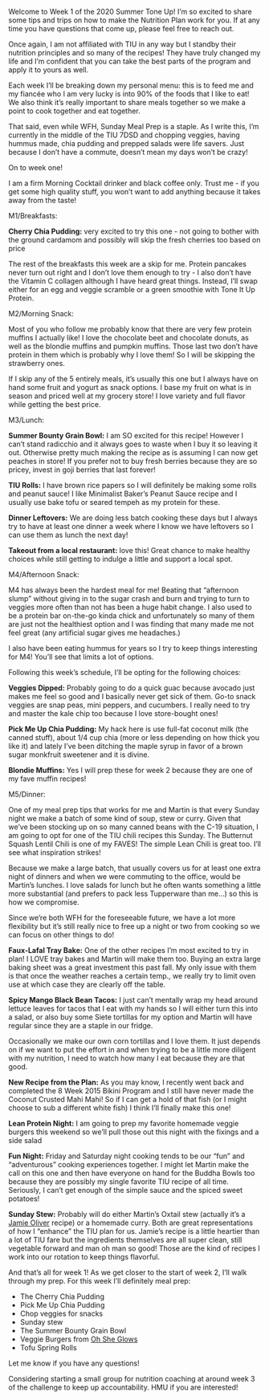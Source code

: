 Welcome to Week 1 of the 2020 Summer Tone Up! I’m so excited to share some tips and trips on how to make the Nutrition Plan work for you. If at any time you have questions that come up, please feel free to reach out. 

Once again, I am not affiliated with TIU in any way but I standby their nutrition principles and so many of the recipes! They have truly changed my life and I’m confident that you can take the best parts of the program and apply it to yours as well. 

Each week I’ll be breaking down my personal menu: this is to feed me and my fiancée who I am very lucky is into 90% of the foods that I like to eat! We also think it’s really important to share meals together so we make a point to cook together and eat together.

That said, even while WFH, Sunday Meal Prep is a staple. As I write this, I’m currently in the middle of the TIU 7DSD and chopping veggies, having hummus made, chia pudding and prepped salads were life savers. Just because I don’t have a commute, doesn’t mean my days won’t be crazy! 

On to week one!

I am a firm Morning Cocktail drinker and black coffee only. Trust me - if you get some high quality stuff, you won’t want to add anything because it takes away from the taste! 

M1/Breakfasts: 

**Cherry Chia Pudding:** very excited to try this one - not going to bother with the ground cardamom and possibly will skip the fresh cherries too based on price 

The rest of the breakfasts this week are a skip for me. Protein pancakes never turn out right and I don’t love them enough to try - I also don’t have the Vitamin C collagen although I have heard great things. Instead, I’ll swap either for an egg and veggie scramble or a green smoothie with Tone It Up Protein. 

M2/Morning Snack:

Most of you who follow me probably know that there are very few protein muffins I actually like! I love the chocolate beet and chocolate donuts, as well as the blondie muffins and pumpkin muffins. Those last two don’t have protein in them which is probably why I love them! So I will be skipping the strawberry ones. 

If I skip any of the 5 entirely meals, it’s usually this one but I always have on hand some fruit and yogurt as snack options. I base my fruit on what is in season and priced well at my grocery store! I love variety and full flavor while getting the best price. 

M3/Lunch: 

**Summer Bounty Grain Bowl:** I am SO excited for this recipe! However I can’t stand radicchio and it always goes to waste when I buy it so leaving it out. Otherwise pretty much making the recipe as is assuming I can now get peaches in store! If you prefer not to buy fresh berries because they are so pricey, invest in goji berries that last forever! 

**TIU Rolls:** I have brown rice papers so I will definitely be making some rolls and peanut sauce! I like Minimalist Baker’s Peanut Sauce recipe and I usually use bake tofu or seared tempeh as my protein for these. 

**Dinner Leftovers:** We are doing less batch cooking these days but I always try to have at least one dinner a week where I know we have leftovers so I can use them as lunch the next day! 

**Takeout from a local restaurant:** love this! Great chance to make healthy choices while still getting to indulge a little and support a local spot.

M4/Afternoon Snack:

M4 has always been the hardest meal for me! Beating that “afternoon slump” without giving in to the sugar crash and burn and trying to turn to veggies more often than not has been a huge habit change. I also used to be a protein bar on-the-go kinda chick and unfortunately so many of them are just not the healthiest option and I was finding that many made me not feel great (any artificial sugar gives me headaches.) 

I also have been eating hummus for years so I try to keep things interesting for M4! You’ll see that limits a lot of options.

Following this week’s schedule, I’ll be opting for the following choices:

**Veggies Dipped:** Probably going to do a quick guac because avocado just makes me feel so good and I basically never get sick of them. Go-to snack veggies are snap peas, mini peppers, and cucumbers. I really need to try and master the kale chip too because I love store-bought ones!

**Pick Me Up Chia Pudding:** My hack here is use full-fat coconut milk (the canned stuff), about 1/4 cup chia (more or less depending on how thick you like it) and lately I’ve been ditching the maple syrup in favor of a brown sugar monkfruit sweetener and it is divine. 

**Blondie Muffins:** Yes I will prep these for week 2 because they are one of my fave muffin recipes! 

M5/Dinner: 

One of my meal prep tips that works for me and Martin is that every Sunday night we make a batch of some kind of soup, stew or curry. Given that we’ve been stocking up on so many canned beans with the C-19 situation, I am going to opt for one of the TIU chili recipes this Sunday. The Butternut Squash Lentil Chili is one of my FAVES! The simple Lean Chili is great too. I’ll see what inspiration strikes!

Because we make a large batch, that usually covers us for at least one extra night of dinners and when we were commuting to the office, would be Martin’s lunches. I love salads for lunch but he often wants something a little more substantial (and prefers to pack less Tupperware than me…) so this is how we compromise.

Since we’re both WFH for the foreseeable future, we have a lot more flexibility but it’s still really nice to free up a night or two from cooking so we can focus on other things to do! 

**Faux-Lafal Tray Bake:** One of the other recipes I’m most excited to try in plan! I LOVE tray bakes and Martin will make them too. Buying an extra large baking sheet was a great investment this past fall. My only issue with them is that once the weather reaches a certain temp., we really try to limit oven use at which case they are clearly off the table. 

**Spicy Mango Black Bean Tacos:** I just can’t mentally wrap my head around lettuce leaves for tacos that I eat with my hands so I will either turn this into a salad, or also buy some Siete tortillas for my option and Martin will have regular since they are a staple in our fridge.

Occasionally we make our own corn tortillas and I love them. It just depends on if we want to put the effort in and when trying to be a little more diligent with my nutrition, I need to watch how many I eat because they are that good. 

**New Recipe from the Plan:** As you may know, I recently went back and completed the 8 Week 2015 Bikini Program and I still have never made the Coconut Crusted Mahi Mahi! So if I can get a hold of that fish (or I might choose to sub a different white fish) I think I’ll finally make this one! 

**Lean Protein Night:** I am going to prep my favorite homemade veggie burgers this weekend so we’ll pull those out this night with the fixings and a side salad 

**Fun Night:** Friday and Saturday night cooking tends to be our “fun” and “adventurous” cooking experiences together. I might let Martin make the call on this one and then have everyone on hand for the Buddha Bowls too because they are possibly my single favorite TIU recipe of all time. Seriously, I can’t get enough of the simple sauce and the spiced sweet potatoes! 

**Sunday Stew:** Probably will do either Martin’s Oxtail stew (actually it’s a [Jamie Oliver](https://www.jamieoliver.com/recipes/beef-recipes/insanely-good-oxtail-stew/) recipe) or a homemade curry. Both are great representations of how I “enhance” the TIU plan for us. Jamie’s recipe is a little heartier than a lot of TIU fare but the ingredients themselves are all super clean, still vegetable forward and man oh man so good! Those are the kind of recipes I work into our rotation to keep things flavorful. 

And that’s all for week 1! As we get closer to the start of week 2, I’ll walk through my prep. For this week I’ll definitely meal prep:

* The Cherry Chia Pudding
* Pick Me Up Chia Pudding
* Chop veggies for snacks
* Sunday stew
* The Summer Bounty Grain Bowl 
* Veggie Burgers from [Oh She Glows](https://ohsheglows.com/2011/07/13/our-perfect-veggie-burger/)
* Tofu Spring Rolls 

Let me know if you have any questions! 

Considering starting a small group for nutrition coaching at around week 3 of the challenge to keep up accountability. HMU if you are interested!
